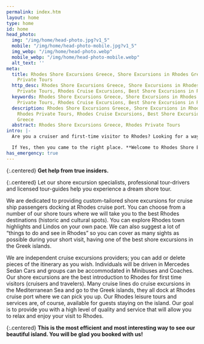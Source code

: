 ```yaml
---
permalink: index.htm
layout: home
type: home
id: home
head_photo:
  img: "/img/home/head-photo.jpg?v1_5"
  mobile: "/img/home/head-photo-mobile.jpg?v1_5"
  img_webp: "/img/home/head-photo.webp"
  mobile_webp: "/img/home/head-photo-mobile.webp"
  alt_text: ''
meta:
  title: Rhodes Shore Excursions Greece, Shore Excursions in Rhodes Greece, Rhodes
    Private Tours
  http_desc: Rhodes Shore Excursions Greece, Shore Excursions in Rhodes Greece, Rhodes
    Private Tours, Rhodes Cruise Excursions, Best Shore Excursions in Rhodes Greece
  keywords: Rhodes Shore Excursions Greece, Shore Excursions in Rhodes Greece, Rhodes
    Private Tours, Rhodes Cruise Excursions, Best Shore Excursions in Rhodes Greece
  description: Rhodes Shore Excursions Greece, Shore Excursions in Rhodes Greece,
    Rhodes Private Tours, Rhodes Cruise Excursions, Best Shore Excursions in Rhodes
    Greece
  abstract: Rhodes Shore Excursions Greece, Rhodes Private Tours
intro: |-
  Are you a cruiser and first-time visitor to Rhodes? Looking for a way to maximize your short time on the island?

  If Yes, then you came to the right place. **Welcome to Rhodes Shore Excursions!**
has_emergency: true
---
```


{:.centered}
**Get help from true insiders.**

{:.centered}
Let our shore excursion specialists, professional tour-drivers and licensed tour-guides help you experience a dream shore tour.

We are dedicated to providing custom-tailored shore excursions for cruise ship passengers docking at Rhodes cruise port. You can choose from a number of our shore tours where we will take you to the best Rhodes destinations (historic and cultural spots). You can explore Rhodes town highlights and Lindos on your own pace. We can also suggest a lot of “things to do and see in Rhodes” so you can cover as many sights as possible during your short visit, having one of the best shore excursions in the Greek islands.

We are independent cruise excursions providers; you can add or delete pieces of the itinerary as you wish. Individuals will be driven in Mercedes Sedan Cars and groups can be accommodated in Minibuses and Coaches.  Our shore excursions are the best introduction to Rhodes for first time visitors (cruisers and travelers). Many cruise lines do cruise excursions in the Mediterranean Sea and go to the Greek islands, they all dock at Rhodes cruise port where we can pick you up. Our Rhodes leisure tours and services are, of course, available for guests staying on the island. Our goal is to provide you with a high level of quality and service that will allow you to relax and enjoy your visit to Rhodes.

{:.centered}
**This is the most efficient and most interesting way to see our beautiful island. You will be glad you booked with us!**
